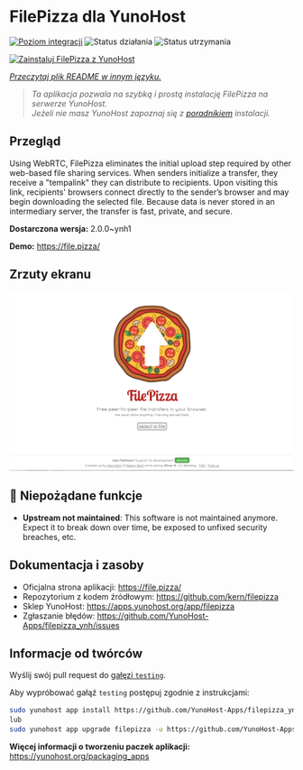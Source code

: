 <!--
To README zostało automatycznie wygenerowane przez <https://github.com/YunoHost/apps/tree/master/tools/readme_generator>
Nie powinno być ono edytowane ręcznie.
-->

# FilePizza dla YunoHost

[![Poziom integracji](https://apps.yunohost.org/badge/integration/filepizza)](https://ci-apps.yunohost.org/ci/apps/filepizza/)
![Status działania](https://apps.yunohost.org/badge/state/filepizza)
![Status utrzymania](https://apps.yunohost.org/badge/maintained/filepizza)

[![Zainstaluj FilePizza z YunoHost](https://install-app.yunohost.org/install-with-yunohost.svg)](https://install-app.yunohost.org/?app=filepizza)

*[Przeczytaj plik README w innym języku.](./ALL_README.md)*

> *Ta aplikacja pozwala na szybką i prostą instalację FilePizza na serwerze YunoHost.*  
> *Jeżeli nie masz YunoHost zapoznaj się z [poradnikiem](https://yunohost.org/install) instalacji.*

## Przegląd

Using WebRTC, FilePizza eliminates the initial upload step required by other web-based file sharing services. When senders initialize a transfer, they receive a "tempalink" they can distribute to recipients. Upon visiting this link, recipients' browsers connect directly to the sender’s browser and may begin downloading the selected file. Because data is never stored in an intermediary server, the transfer is fast, private, and secure.

**Dostarczona wersja:** 2.0.0~ynh1

**Demo:** <https://file.pizza/>

## Zrzuty ekranu

![Zrzut ekranu z FilePizza](./doc/screenshots/screenshot.png)

## :red_circle: Niepożądane funkcje

- **Upstream not maintained**: This software is not maintained anymore. Expect it to break down over time, be exposed to unfixed security breaches, etc.

## Dokumentacja i zasoby

- Oficjalna strona aplikacji: <https://file.pizza/>
- Repozytorium z kodem źródłowym: <https://github.com/kern/filepizza>
- Sklep YunoHost: <https://apps.yunohost.org/app/filepizza>
- Zgłaszanie błędów: <https://github.com/YunoHost-Apps/filepizza_ynh/issues>

## Informacje od twórców

Wyślij swój pull request do [gałęzi `testing`](https://github.com/YunoHost-Apps/filepizza_ynh/tree/testing).

Aby wypróbować gałąź `testing` postępuj zgodnie z instrukcjami:

```bash
sudo yunohost app install https://github.com/YunoHost-Apps/filepizza_ynh/tree/testing --debug
lub
sudo yunohost app upgrade filepizza -u https://github.com/YunoHost-Apps/filepizza_ynh/tree/testing --debug
```

**Więcej informacji o tworzeniu paczek aplikacji:** <https://yunohost.org/packaging_apps>
